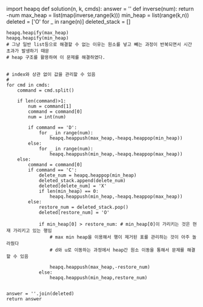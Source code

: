 import heapq
def solution(n, k, cmds):
    answer = ''
    def inverse(num):
        return -num
    max_heap = list(map(inverse,range(k)))
    min_heap = list(range(k,n))
    deleted = ['O' for _ in range(n)]
    deleted_stack = []
    
    heapq.heapify(max_heap)
    heapq.heapify(min_heap)
    # 그냥 일반 list등으로 해결할 수 없는 이유는 원소를 넣고 빼는 과정이 반복되면서 시간 초과가 발생하기 때문
    # heap 구조를 활용하여 이 문제를 해결하였다.
    
    
    # index와 상관 없이 값을 관리할 수 있음
    # 
    for cmd in cmds:
        command = cmd.split()
        
        if len(command)>1:
            num = command[1]
            command = command[0]
            num = int(num)
            
            if command == 'D':
                for _ in range(num):
                    heapq.heappush(max_heap,-heapq.heappop(min_heap))
            else:
                for _ in range(num):
                    heapq.heappush(min_heap,-heapq.heappop(max_heap))
        else:
            command = command[0]
            if command == 'C':
                delete_num = heapq.heappop(min_heap)
                deleted_stack.append(delete_num)
                deleted[delete_num] = 'X'
                if len(min_heap) == 0:
                    heapq.heappush(min_heap,-heapq.heappop(max_heap))
            else:
                restore_num = deleted_stack.pop()
                deleted[restore_num] = 'O'
                
                if min_heap[0] > restore_num: # min_heap[0]이 가리키는 것은 현재 가리키고 있는 행임
                    # max min heap을 이용해서 행이 제거된 표를 관리하는 것이 아주 놀라웠다
                    # d와 u로 이동하는 과정에서 heap간 원소 이동을 통해서 문제를 해결 할 수 있음
                    
                    heapq.heappush(max_heap,-restore_num)
                else:
                    heapq.heappush(min_heap,restore_num)
                    
        
    answer = ''.join(deleted)
    return answer
